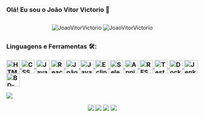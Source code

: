 ### Olá! Eu sou o João Vitor Victorio 👋

##
  <div align="center">
    <td><img src="https://github-readme-stats.vercel.app/api?username=JoaoVitorVictorio&include_all_commits=true&count_private=true&show_icons=true&line_height=20&title_color=7A7ADB&icon_color=2234AE&text_color=D3D3D3&bg_color=0,000000,130F40" alt="JoaoVitorVictorio" />
    <td><img src="https://github-readme-stats.vercel.app/api/top-langs?username=JoaoVitorVictorio&show_icons=true&locale=en&layout=compact&title_color=7A7ADB&icon_color=2234AE&text_color=D3D3D3&bg_color=0,000000,130F40" alt="JoaoVitorVictorio" /></td>
 </div>
 
##
  <h3>Linguagens e Ferramentas 🛠️:
  <div style="display: inline_block" /*align="center"*/><br>
  <a href="https://www.w3.org/html/" target="_blank"><img align="center" alt="HTML" height="35" width="35" src="https://icongr.am/devicon/html5-original.svg?size=128&color=currentColor">
  <a href="https://www.w3schools.com/css/" target="_blank"><img align="center" alt="CSS" height="35" width="35" src="https://icongr.am/devicon/css3-original.svg?size=128&color=currentColor">
  <a href="https://developer.mozilla.org/en-US/docs/Web/JavaScript" target="_blank"><img align="center" alt="JavaScript" height="35" width="35" src="https://icongr.am/devicon/javascript-original.svg?size=128&color=currentColor">
  <a href="https://legacy.reactjs.org/docs/getting-started.html" target="_blank"><img align="center" alt="React" height="35" width="35" src="https://www.svgrepo.com/show/452092/react.svg"/>  
  <a href="https://www.python.org" target="_blank"><img align="center" alt="João-Python" height="35" width="35" src="https://www.svgrepo.com/show/354238/python.svg"/>
  <a href="https://www.java.com/pt-BR/" target="_blank"><img align="center" alt="Java" height="35" width="35" src="https://www.svgrepo.com/show/184143/java.svg"/>
  <a href="https://www.eclipse.org/" target="_blank"><img align="center" alt="Eclipse" height="35" width="35" src="https://www.svgrepo.com/show/353685/eclipse-icon.svg"/>
  <a href="https://www.selenium.dev/pt-br/" target="_blank"><img align="center" alt="Selenium" height="35" width="35" src="https://www.svgrepo.com/show/354321/selenium.svg"/>
  <a href="https://appium.io/docs/en/latest/" target="_blank"><img align="center" alt="Appium" height="35" width="35" src="https://www.svgrepo.com/show/353413/appium.svg"/>
  <a href="https://rest-assured.io/" target="_blank"><img align="center" alt="REST Assured" height="35" width="35" src="https://cdn-images-1.medium.com/max/480/1*dbeTcEaIPgyZZ6aaC519RQ.png"/>
  <a href="https://support.smartbear.com/testcomplete/docs/" target="_blank"><img align="center" alt="TestComplete" height="35" width="35" src="https://img.informer.com/icons/png/128/7453/7453526.png"/>
  <a href="https://www.docker.com/" target="_blank"><img align="center" alt="Docker" height="35" width="35" src="https://icongr.am/devicon/docker-original-wordmark.svg?size=128&color=currentColor"/>
  <a href="https://www.jenkins.io/doc/" target="_blank"><img align="center" alt="Jenkins" height="35" width="35" src="https://www.vectorlogo.zone/logos/jenkins/jenkins-icon.svg"/>
  <a href="https://docs.oracle.com/en/database/oracle/oracle-database/" target="_blank"><img align="center" alt="BD-Oracle" height="35" width="35" src="https://www.svgrepo.com/show/354152/oracle.svg"/>  
</div>

<img src="https://user-images.githubusercontent.com/73097560/115834477-dbab4500-a447-11eb-908a-139a6edaec5c.gif"></a>
  <div align="center">
  <a href = "mailto:joaovitorvictorio@gmail.com"><img src="https://img.shields.io/badge/Gmail-D14836?style=for-the-badge&logo=gmail&logoColor=white" target="_blank"></a>
  <a href="https://instagram.com/joaovitorvictorio" target="_blank"><img src="https://img.shields.io/badge/-Instagram-%23E4405F?style=for-the-badge&logo=instagram&logoColor=white" target="_blank"></a>
  <a href="https://www.linkedin.com/in/jo%C3%A3o-vitor-victorio-0648a116b/" target="_blank"><img src="https://img.shields.io/badge/-LinkedIn-%230077B5?style=for-the-badge&logo=linkedin&logoColor=white" target="_blank"></a>
  <a href="https://wa.me/5543996719910" target="_blank"><img src="https://img.shields.io/badge/WhatsApp-25D366?style=for-the-badge&logo=whatsapp&logoColor=white" target="_blank"></a>
</div>
